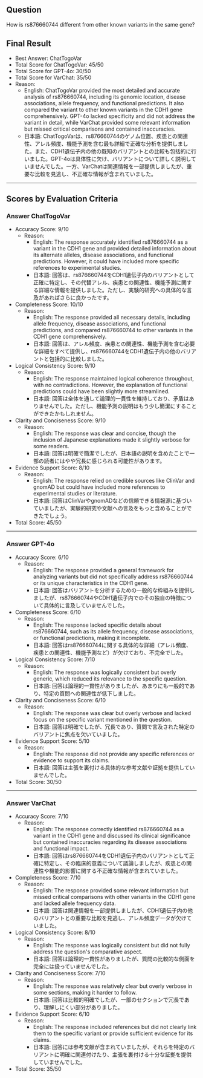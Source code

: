 ## Question

How is rs876660744 different from other known variants in the same gene?

## Final Result

- Best Answer: ChatTogoVar
- Total Score for ChatTogoVar: 45/50
- Total Score for GPT-4o: 30/50
- Total Score for VarChat: 35/50
- Reason:
  - English: ChatTogoVar provided the most detailed and accurate analysis of rs876660744, including its genomic location, disease associations, allele frequency, and functional predictions. It also compared the variant to other known variants in the CDH1 gene comprehensively. GPT-4o lacked specificity and did not address the variant in detail, while VarChat provided some relevant information but missed critical comparisons and contained inaccuracies.
  - 日本語: ChatTogoVarは、rs876660744のゲノム位置、疾患との関連性、アレル頻度、機能予測を含む最も詳細で正確な分析を提供しました。また、CDH1遺伝子内の他の既知のバリアントとの比較も包括的に行いました。GPT-4oは具体性に欠け、バリアントについて詳しく説明していませんでした。一方、VarChatは関連情報を一部提供しましたが、重要な比較を見逃し、不正確な情報が含まれていました。

---

## Scores by Evaluation Criteria

### Answer ChatTogoVar
- Accuracy Score: 9/10
  - Reason: 
    - English: The response accurately identified rs876660744 as a variant in the CDH1 gene and provided detailed information about its alternate alleles, disease associations, and functional predictions. However, it could have included more specific references to experimental studies.
    - 日本語: 回答は、rs876660744をCDH1遺伝子内のバリアントとして正確に特定し、その代替アレル、疾患との関連性、機能予測に関する詳細な情報を提供しました。ただし、実験的研究への具体的な言及があればさらに良かったです。
- Completeness Score: 10/10
  - Reason: 
    - English: The response provided all necessary details, including allele frequency, disease associations, and functional predictions, and compared rs876660744 to other variants in the CDH1 gene comprehensively.
    - 日本語: 回答は、アレル頻度、疾患との関連性、機能予測を含む必要な詳細をすべて提供し、rs876660744をCDH1遺伝子内の他のバリアントと包括的に比較しました。
- Logical Consistency Score: 9/10
  - Reason: 
    - English: The response maintained logical coherence throughout, with no contradictions. However, the explanation of functional predictions could have been slightly more streamlined.
    - 日本語: 回答は全体を通して論理的一貫性を維持しており、矛盾はありませんでした。ただし、機能予測の説明はもう少し簡潔にすることができたかもしれません。
- Clarity and Conciseness Score: 9/10
  - Reason: 
    - English: The response was clear and concise, though the inclusion of Japanese explanations made it slightly verbose for some readers.
    - 日本語: 回答は明確で簡潔でしたが、日本語の説明を含めたことで一部の読者にはやや冗長に感じられる可能性があります。
- Evidence Support Score: 8/10
  - Reason: 
    - English: The response relied on credible sources like ClinVar and gnomAD but could have included more references to experimental studies or literature.
    - 日本語: 回答はClinVarやgnomADなどの信頼できる情報源に基づいていましたが、実験的研究や文献への言及をもっと含めることができたでしょう。
- Total Score: 45/50

---

### Answer GPT-4o
- Accuracy Score: 6/10
  - Reason: 
    - English: The response provided a general framework for analyzing variants but did not specifically address rs876660744 or its unique characteristics in the CDH1 gene.
    - 日本語: 回答はバリアントを分析するための一般的な枠組みを提供しましたが、rs876660744やCDH1遺伝子内でのその独自の特徴について具体的に言及していませんでした。
- Completeness Score: 6/10
  - Reason: 
    - English: The response lacked specific details about rs876660744, such as its allele frequency, disease associations, or functional predictions, making it incomplete.
    - 日本語: 回答はrs876660744に関する具体的な詳細（アレル頻度、疾患との関連性、機能予測など）が欠けており、不完全でした。
- Logical Consistency Score: 7/10
  - Reason: 
    - English: The response was logically consistent but overly generic, which reduced its relevance to the specific question.
    - 日本語: 回答は論理的一貫性がありましたが、あまりにも一般的であり、特定の質問への関連性が低下しました。
- Clarity and Conciseness Score: 6/10
  - Reason: 
    - English: The response was clear but overly verbose and lacked focus on the specific variant mentioned in the question.
    - 日本語: 回答は明確でしたが、冗長であり、質問で言及された特定のバリアントに焦点を欠いていました。
- Evidence Support Score: 5/10
  - Reason: 
    - English: The response did not provide any specific references or evidence to support its claims.
    - 日本語: 回答は主張を裏付ける具体的な参考文献や証拠を提供していませんでした。
- Total Score: 30/50

---

### Answer VarChat
- Accuracy Score: 7/10
  - Reason: 
    - English: The response correctly identified rs876660744 as a variant in the CDH1 gene and discussed its clinical significance but contained inaccuracies regarding its disease associations and functional impact.
    - 日本語: 回答はrs876660744をCDH1遺伝子内のバリアントとして正確に特定し、その臨床的意義について議論しましたが、疾患との関連性や機能的影響に関する不正確な情報が含まれていました。
- Completeness Score: 7/10
  - Reason: 
    - English: The response provided some relevant information but missed critical comparisons with other variants in the CDH1 gene and lacked allele frequency data.
    - 日本語: 回答は関連情報を一部提供しましたが、CDH1遺伝子内の他のバリアントとの重要な比較を見逃し、アレル頻度データが欠けていました。
- Logical Consistency Score: 8/10
  - Reason: 
    - English: The response was logically consistent but did not fully address the question's comparative aspect.
    - 日本語: 回答は論理的一貫性がありましたが、質問の比較的な側面を完全には扱っていませんでした。
- Clarity and Conciseness Score: 7/10
  - Reason: 
    - English: The response was relatively clear but overly verbose in some sections, making it harder to follow.
    - 日本語: 回答は比較的明確でしたが、一部のセクションで冗長であり、理解しにくい部分がありました。
- Evidence Support Score: 6/10
  - Reason: 
    - English: The response included references but did not clearly link them to the specific variant or provide sufficient evidence for its claims.
    - 日本語: 回答には参考文献が含まれていましたが、それらを特定のバリアントに明確に関連付けたり、主張を裏付ける十分な証拠を提供していませんでした。
- Total Score: 35/50